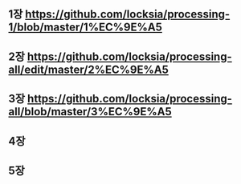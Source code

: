 ## 1장 https://github.com/locksia/processing-1/blob/master/1%EC%9E%A5
## 2장 https://github.com/locksia/processing-all/edit/master/2%EC%9E%A5
## 3장 https://github.com/locksia/processing-all/blob/master/3%EC%9E%A5
## 4장
## 5장
